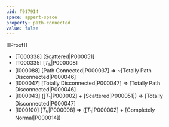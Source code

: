```yaml
---
uid: T017914
space: appert-space
property: path-connected
value: false
---
```

[[Proof]]

* [T000338] [Scattered|P000051]
* [T000335] [$T_5$|P000008]
* [I000088] [Path Connected|P000037] => ~[Totally Path Disconnected|P000046]
* [I000047] [Totally Disconnected|P000047] => [Totally Path Disconnected|P000046]
* [I000043] ([$T_1$|P000002] + [Scattered|P000051]) => [Totally Disconnected|P000047]
* [I000100] [$T_5$|P000008] => ([$T_1$|P000002] + [Completely Normal|P000014])

